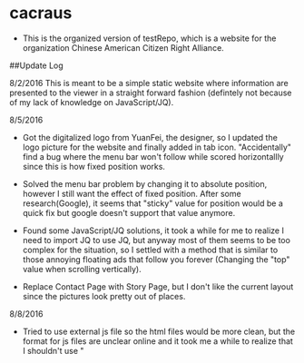 # cacraus

- This is the organized version of testRepo, which is a website for the organization Chinese American Citizen Right Alliance.

##Update Log

8/2/2016
This is meant to be a simple static website where information are presented to the viewer in a straight forward fashion (defintely not because of my lack of knowledge on JavaScript/JQ).

8/5/2016
- Got the digitalized logo from YuanFei, the designer, so I updated the logo picture for the website and finally added in tab icon. "Accidentally" find a bug where the menu bar won't follow while scored horizontallly since this is how fixed position works.

- Solved the menu bar problem by changing it to absolute position, however I still want the effect of fixed position. After some research(Google), it seems that "sticky" value for position would be a quick fix but google doesn't support that value anymore.

- Found some JavaScript/JQ solutions, it took a while for me to realize I need to import JQ to use JQ, but anyway most of them seems to be too complex for the situation, so I settled with a method that is similar to those annoying floating ads that follow you forever (Changing the "top" value when scrolling vertically).

- Replace Contact Page with Story Page, but I don't like the current layout since the pictures look pretty out of places.

8/8/2016
- Tried to use external js file so the html files would be more clean, but the format for js files are unclear online and it took me a while to realize that I shouldn't use "<script>" in a js file, at least that was the case for Chrome.

- Found a bug/decide flaw that div would overlap which destoryed my formating, an easy fix would be making everything float left which I doubted would be optimal.

8/9/2016
- Add slidshow feature to storypage.html